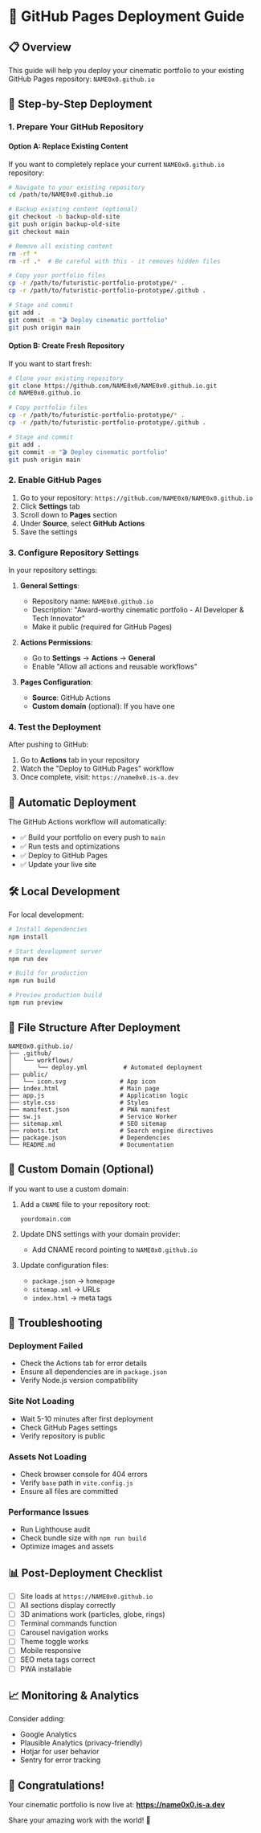 # 🚀 GitHub Pages Deployment Guide

## 📋 **Overview**
This guide will help you deploy your cinematic portfolio to your existing GitHub Pages repository: `NAME0x0.github.io`

## 🔧 **Step-by-Step Deployment**

### **1. Prepare Your GitHub Repository**

#### **Option A: Replace Existing Content**
If you want to completely replace your current `NAME0x0.github.io` repository:

```bash
# Navigate to your existing repository
cd /path/to/NAME0x0.github.io

# Backup existing content (optional)
git checkout -b backup-old-site
git push origin backup-old-site
git checkout main

# Remove all existing content
rm -rf *
rm -rf .*  # Be careful with this - it removes hidden files

# Copy your portfolio files
cp -r /path/to/futuristic-portfolio-prototype/* .
cp -r /path/to/futuristic-portfolio-prototype/.github .

# Stage and commit
git add .
git commit -m "🎬 Deploy cinematic portfolio"
git push origin main
```

#### **Option B: Create Fresh Repository**
If you want to start fresh:

```bash
# Clone your existing repository
git clone https://github.com/NAME0x0/NAME0x0.github.io.git
cd NAME0x0.github.io

# Copy portfolio files
cp -r /path/to/futuristic-portfolio-prototype/* .
cp -r /path/to/futuristic-portfolio-prototype/.github .

# Stage and commit
git add .
git commit -m "🎬 Deploy cinematic portfolio"
git push origin main
```

### **2. Enable GitHub Pages**

1. Go to your repository: `https://github.com/NAME0x0/NAME0x0.github.io`
2. Click **Settings** tab
3. Scroll down to **Pages** section
4. Under **Source**, select **GitHub Actions**
5. Save the settings

### **3. Configure Repository Settings**

In your repository settings:

1. **General Settings**:
   - Repository name: `NAME0x0.github.io`
   - Description: "Award-worthy cinematic portfolio - AI Developer & Tech Innovator"
   - Make it public (required for GitHub Pages)

2. **Actions Permissions**:
   - Go to **Settings** → **Actions** → **General**
   - Enable "Allow all actions and reusable workflows"

3. **Pages Configuration**:
   - **Source**: GitHub Actions
   - **Custom domain** (optional): If you have one

### **4. Test the Deployment**

After pushing to GitHub:

1. Go to **Actions** tab in your repository
2. Watch the "Deploy to GitHub Pages" workflow
3. Once complete, visit: `https://name0x0.is-a.dev`

## 🔄 **Automatic Deployment**

The GitHub Actions workflow will automatically:
- ✅ Build your portfolio on every push to `main`
- ✅ Run tests and optimizations
- ✅ Deploy to GitHub Pages
- ✅ Update your live site

## 🛠 **Local Development**

For local development:

```bash
# Install dependencies
npm install

# Start development server
npm run dev

# Build for production
npm run build

# Preview production build
npm run preview
```

## 📁 **File Structure After Deployment**

```
NAME0x0.github.io/
├── .github/
│   └── workflows/
│       └── deploy.yml          # Automated deployment
├── public/
│   └── icon.svg               # App icon
├── index.html                 # Main page
├── app.js                     # Application logic
├── style.css                  # Styles
├── manifest.json              # PWA manifest
├── sw.js                      # Service Worker
├── sitemap.xml                # SEO sitemap
├── robots.txt                 # Search engine directives
├── package.json               # Dependencies
└── README.md                  # Documentation
```

## 🔧 **Custom Domain (Optional)**

If you want to use a custom domain:

1. Add a `CNAME` file to your repository root:
   ```
   yourdomain.com
   ```

2. Update DNS settings with your domain provider:
   - Add CNAME record pointing to `NAME0x0.github.io`

3. Update configuration files:
   - `package.json` → `homepage`
   - `sitemap.xml` → URLs
   - `index.html` → meta tags

## 🚨 **Troubleshooting**

### **Deployment Failed**
- Check the Actions tab for error details
- Ensure all dependencies are in `package.json`
- Verify Node.js version compatibility

### **Site Not Loading**
- Wait 5-10 minutes after first deployment
- Check GitHub Pages settings
- Verify repository is public

### **Assets Not Loading**
- Check browser console for 404 errors
- Verify `base` path in `vite.config.js`
- Ensure all files are committed

### **Performance Issues**
- Run Lighthouse audit
- Check bundle size with `npm run build`
- Optimize images and assets

## 📊 **Post-Deployment Checklist**

- [ ] Site loads at `https://NAME0x0.github.io`
- [ ] All sections display correctly
- [ ] 3D animations work (particles, globe, rings)
- [ ] Terminal commands function
- [ ] Carousel navigation works
- [ ] Theme toggle works
- [ ] Mobile responsive
- [ ] SEO meta tags correct
- [ ] PWA installable

## 📈 **Monitoring & Analytics**

Consider adding:
- Google Analytics
- Plausible Analytics (privacy-friendly)
- Hotjar for user behavior
- Sentry for error tracking

## 🎉 **Congratulations!**

Your cinematic portfolio is now live at:
**https://name0x0.is-a.dev**

Share your amazing work with the world! 🌟